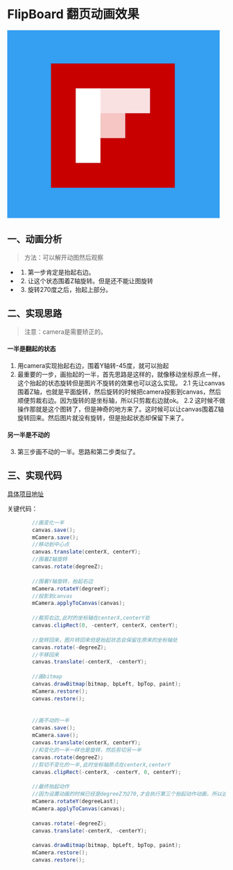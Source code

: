 # FlipBoard 翻页动画效果

![linear](https://github.com/IRVING18/notes/blob/master/android/file/filpview.gif)
## 一、动画分析
> 方法：可以解开动图然后观察

- 1. 第一步肯定是抬起右边。
- 2. 让这个状态围着Z轴旋转。但是还不能让图旋转
- 3. 旋转270度之后，抬起上部分。
## 二、实现思路
> 注意：camera是需要矫正的。
#### 一半是翻起的状态
1. 用camera实现抬起右边，围着Y轴转-45度，就可以抬起
2. 最重要的一步，画抬起的一半，首先思路是这样的，就像移动坐标原点一样，这个抬起的状态旋转但是图片不旋转的效果也可以这么实现。
2.1 先让canvas围着Z轴，也就是平面旋转，然后旋转的时候把camera投影到canvas，然后顺便剪裁右边。因为旋转的是坐标轴，所以只剪裁右边就ok。
2.2 这时候不做操作那就是这个图转了，但是神奇的地方来了。这时候可以让canvas围着Z轴旋转回来。然后图片就没有旋转，但是抬起状态却保留下来了。
#### 另一半是不动的
3. 第三步画不动的一半。思路和第二步类似了。

## 三、实现代码

[具体项目地址](https://github.com/IRVING18/FlipBoardView)

关键代码：

```java
        //画变化一半
        canvas.save();
        mCamera.save();
        //移动到中心点
        canvas.translate(centerX, centerY);
        //围着Z轴旋转
        canvas.rotate(degreeZ);

        //围着Y轴旋转，抬起右边
        mCamera.rotateY(degreeY);
        //投影到canvas
        mCamera.applyToCanvas(canvas);

        //裁剪右边,此时的坐标轴在centerX,centerY处
        canvas.clipRect(0, -centerY, centerX, centerY);

        //旋转回来，图片转回来但是抬起状态会保留在原来的坐标轴处
        canvas.rotate(-degreeZ);
        //平移回来
        canvas.translate(-centerX, -centerY);

        //画bitmap
        canvas.drawBitmap(bitmap, bpLeft, bpTop, paint);
        mCamera.restore();
        canvas.restore();


        //画不动的一半
        canvas.save();
        mCamera.save();
        canvas.translate(centerX, centerY);
        //和变化的一半一样也是旋转，然后剪切另一半
        canvas.rotate(degreeZ);
        //剪切不变化的一半,此时坐标轴原点在centerX,centerY
        canvas.clipRect(-centerX, -centerY, 0, centerY);

        //最终抬起动作
        //因为设置动画的时候已经是degreeZ为270,才会执行第三个抬起动作动画，所以这是的坐标系已经变化了，横着的就是Y轴
        mCamera.rotateY(degreeLast);
        mCamera.applyToCanvas(canvas);

        canvas.rotate(-degreeZ);
        canvas.translate(-centerX, -centerY);

        canvas.drawBitmap(bitmap, bpLeft, bpTop, paint);
        mCamera.restore();
        canvas.restore();
```


